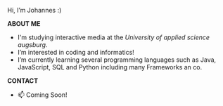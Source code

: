 Hi, I’m Johannes :)


**ABOUT ME**
- I'm studying interactive media at the *University of applied science augsburg*.
- I’m interested in coding and informatics!
- I’m currently learning several programming languages such as Java, JavaScript, SQL and Python including many Frameworks an co.

**CONTACT**
- 📫 Coming Soon!
